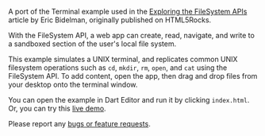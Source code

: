 A port of the Terminal example used in the
[Exploring the FileSystem APIs](http://www.html5rocks.com/en/tutorials/file/filesystem/)
article by Eric Bidelman, originally published on HTML5Rocks.

With the FileSystem API, a web app can create, read, navigate, and write to a
sandboxed section of the user's local file system.

This example simulates a UNIX terminal, and replicates common UNIX filesystem
operations such as `cd`, `mkdir`, `rm`, `open`, and `cat` using the FileSystem
API.  To add content, open the app, then drag and drop files from your
desktop onto the terminal window.

You can open the example in Dart Editor and run it by clicking `index.html`.
Or, you can try this
[live demo](http://www.dartlang.org/samples/terminal/).

Please report any [bugs or feature requests](http://dartbug.com/new).
